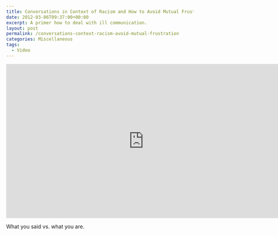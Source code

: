 ```yaml
---
title: Conversations in Context of Racism and How to Avoid Mutual Frustration
date: 2012-03-06T09:37:00+00:00
excerpt: A primer how to deal with ill communication.
layout: post
permalink: /conversations-context-racism-avoid-mutual-frustration
categories: Miscellaneous
tags:
  - Video
---
```

<iframe src="https://www.youtube-nocookie.com/embed/MbdxeFcQtaU?rel=0" width="740" height="416" frameborder="0" allowfullscreen loading="lazy"></iframe>

What you said vs. what you are.